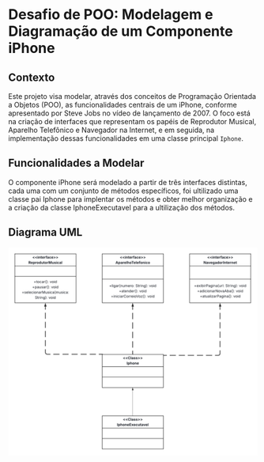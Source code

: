 # Desafio de POO: Modelagem e Diagramação de um Componente iPhone

## Contexto
Este projeto visa modelar, através dos conceitos de Programação Orientada a Objetos (POO), as funcionalidades centrais de um iPhone, conforme apresentado por Steve Jobs no vídeo de lançamento de 2007. O foco está na criação de interfaces que representam os papéis de Reprodutor Musical, Aparelho Telefônico e Navegador na Internet, e em seguida, na implementação dessas funcionalidades em uma classe principal `Iphone`.

## Funcionalidades a Modelar
O componente iPhone será modelado a partir de três interfaces distintas, cada uma com um conjunto de métodos específicos, foi ultilizado uma classe pai Iphone para implentar os métodos e obter melhor organização e a criação da classe IphoneExecutavel para a ultilização dos métodos.


## Diagrama UML

![Diagrama UML](docs/UMLimage.png)